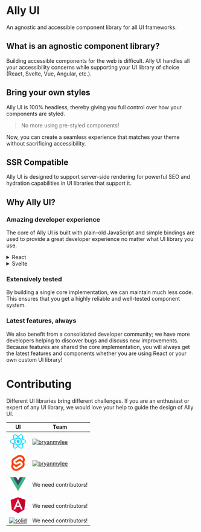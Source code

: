 # Ally UI

An agnostic and accessible component library for all UI frameworks.

## What is an agnostic component library?

Building accessible components for the web is difficult. Ally UI handles all your accessibility concerns while supporting your UI library of choice (React, Svelte, Vue, Angular, etc.).

## Bring your own styles

Ally UI is 100% headless, thereby giving you full control over how your components are styled.

> No more using pre-styled components!

Now, you can create a seamless experience that matches your theme without sacrificing accessibility.

## SSR Compatible

Ally UI is designed to support server-side rendering for powerful SEO and hydration capabilities in UI libraries that support it.

## Why Ally UI?

### Amazing developer experience

The core of Ally UI is built with plain-old JavaScript and simple bindings are used to provide a great developer experience no matter what UI library you use.

<details>
<summary>React</summary>

```tsx
export default function App() {
  const dialog = useDialog();
  return (
    <main>
      <Dialog.Root model={dialog}>
        <Dialog.Trigger>Edit profile</Dialog.Trigger>
        <Dialog.Content>
          <Dialog.Title>Edit profile</Dialog.Title>
          <Dialog.Description>
            Make changes to your profile here. Click save when you're done
          </Dialog.Description>
          <Dialog.Close>Save changes</Dialog.Close>
        </Dialog.Content>
      </Dialog.Root>
    </main>
  );
}
```

</details>
<details>
<summary>Svelte</summary>

```svelte
<script>
  const dialog = createDialog();
</script>

<main>
  <Dialog.Root model={dialog}>
    <Dialog.Trigger>Edit profile</Dialog.Trigger>
    <Dialog.Content>
      <Dialog.Title>Edit profile</Dialog.Title>
      <Dialog.Description>
        Make changes to your profile here. Click save when you're done
      </Dialog.Description>
      <Dialog.Close>Save changes</Dialog.Close>
    </Dialog.Content>
  </Dialog.Root>
</main>
```

</details>

### Extensively tested

By building a single core implementation, we can maintain much less code. This ensures that you get a highly reliable and well-tested component system.

### Latest features, always

We also benefit from a consolidated developer community; we have more developers helping to discover bugs and discuss new improvements. Because features are shared the core implementation, you will always get the latest features and components whether you are using React or your own custom UI library!

# Contributing

Different UI libraries bring different challenges. If you are an enthusiast or expert of any UI library, we would love your help to guide the design of Ally UI.

<table>
  <thead>
    <tr>
      <th>UI</th>
      <th>Team</th>
    </tr>
  </thead>
  <tbody>
    <tr>
      <td>
        <a href="https://reactjs.org/">
          <img alt="react" src="https://raw.githubusercontent.com/vscode-icons/vscode-icons/master/icons/file_type_reactjs.svg" width="48px" />
        </a>
      </td>
      <td>
        <a href="https://github.com/bryanmylee">
          <img alt="bryanmylee" src="https://avatars.githubusercontent.com/u/42545742?v=latest" width="48px"/>
        </a>
      </td>
    </tr>
    <tr>
      <td>
        <a href="https://svelte.dev/">
          <img alt="svelte" src="https://raw.githubusercontent.com/vscode-icons/vscode-icons/master/icons/file_type_svelte.svg" width="48px" />
        </a>
      </td>
      <td>
        <a href="https://github.com/bryanmylee">
          <img alt="bryanmylee" src="https://avatars.githubusercontent.com/u/42545742?v=latest" width="48px"/>
        </a>
      </td>
    </tr>
    <tr>
      <td>
        <a href="https://vuejs.org/">
          <img alt="vue" src="https://raw.githubusercontent.com/vscode-icons/vscode-icons/master/icons/file_type_vue.svg" width="48px" />
        </a>
      </td>
      <td>
        We need contributors!
      </td>
    </tr>
    <tr>
      <td>
        <a href="https://angular.io/">
          <img alt="angular" src="https://raw.githubusercontent.com/vscode-icons/vscode-icons/master/icons/file_type_angular.svg" width="48px" />
        </a>
      </td>
      <td>
        We need contributors!
      </td>
    </tr>
    <tr>
      <td>
        <a href="https://www.solidjs.com/">
          <img alt="solid" src="https://www.solidjs.com/assets/logo.123b04bc.svg" width="48px" />
        </a>
      </td>
      <td>
        We need contributors!
      </td>
    </tr>
  </tbody>
</table>
